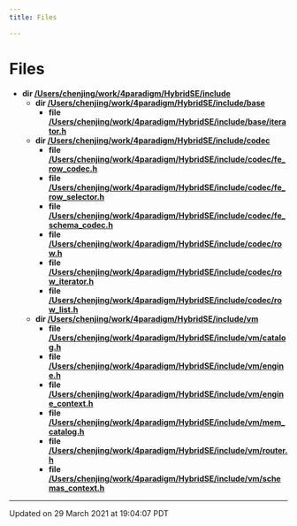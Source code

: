 ```yaml
---
title: Files

---
```

# Files




* **dir [/Users/chenjing/work/4paradigm/HybridSE/include](/hybridse/usage/api/c++/Files/dir_d44c64559bbebec7f509842c48db8b23.md#dir-/users/chenjing/work/4paradigm/hybridse/include)** 
    * **dir [/Users/chenjing/work/4paradigm/HybridSE/include/base](/hybridse/usage/api/c++/Files/dir_ab1c81409f0df724f17c9ef30afee877.md#dir-/users/chenjing/work/4paradigm/hybridse/include/base)** 
        * **file [/Users/chenjing/work/4paradigm/HybridSE/include/base/iterator.h](/hybridse/usage/api/c++/Files/iterator_8h.md#file-iterator.h)** 
    * **dir [/Users/chenjing/work/4paradigm/HybridSE/include/codec](/hybridse/usage/api/c++/Files/dir_f8a08ccfa35b95825689092cb2231273.md#dir-/users/chenjing/work/4paradigm/hybridse/include/codec)** 
        * **file [/Users/chenjing/work/4paradigm/HybridSE/include/codec/fe_row_codec.h](/hybridse/usage/api/c++/Files/fe__row__codec_8h.md#file-fe_row_codec.h)** 
        * **file [/Users/chenjing/work/4paradigm/HybridSE/include/codec/fe_row_selector.h](/hybridse/usage/api/c++/Files/fe__row__selector_8h.md#file-fe_row_selector.h)** 
        * **file [/Users/chenjing/work/4paradigm/HybridSE/include/codec/fe_schema_codec.h](/hybridse/usage/api/c++/Files/fe__schema__codec_8h.md#file-fe_schema_codec.h)** 
        * **file [/Users/chenjing/work/4paradigm/HybridSE/include/codec/row.h](/hybridse/usage/api/c++/Files/row_8h.md#file-row.h)** 
        * **file [/Users/chenjing/work/4paradigm/HybridSE/include/codec/row_iterator.h](/hybridse/usage/api/c++/Files/row__iterator_8h.md#file-row_iterator.h)** 
        * **file [/Users/chenjing/work/4paradigm/HybridSE/include/codec/row_list.h](/hybridse/usage/api/c++/Files/row__list_8h.md#file-row_list.h)** 
    * **dir [/Users/chenjing/work/4paradigm/HybridSE/include/vm](/hybridse/usage/api/c++/Files/dir_44c59f5911742676bc976212da987890.md#dir-/users/chenjing/work/4paradigm/hybridse/include/vm)** 
        * **file [/Users/chenjing/work/4paradigm/HybridSE/include/vm/catalog.h](/hybridse/usage/api/c++/Files/catalog_8h.md#file-catalog.h)** 
        * **file [/Users/chenjing/work/4paradigm/HybridSE/include/vm/engine.h](/hybridse/usage/api/c++/Files/engine_8h.md#file-engine.h)** 
        * **file [/Users/chenjing/work/4paradigm/HybridSE/include/vm/engine_context.h](/hybridse/usage/api/c++/Files/engine__context_8h.md#file-engine_context.h)** 
        * **file [/Users/chenjing/work/4paradigm/HybridSE/include/vm/mem_catalog.h](/hybridse/usage/api/c++/Files/mem__catalog_8h.md#file-mem_catalog.h)** 
        * **file [/Users/chenjing/work/4paradigm/HybridSE/include/vm/router.h](/hybridse/usage/api/c++/Files/router_8h.md#file-router.h)** 
        * **file [/Users/chenjing/work/4paradigm/HybridSE/include/vm/schemas_context.h](/hybridse/usage/api/c++/Files/schemas__context_8h.md#file-schemas_context.h)** 



-------------------------------

Updated on 29 March 2021 at 19:04:07 PDT
